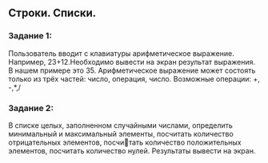 ## Строки. Списки.

### Задание 1:
Пользователь вводит с клавиатуры арифметическое выражение. Например, 23+12.Необходимо вывести на экран результат выражения. В нашем примере это 35. Арифметическое выражение может состоять только из трёх частей: число, операция, число. Возможные операции: +, -,*,/
### Задание 2:
В списке целых, заполненном случайными числами, определить минимальный и максимальный элементы, посчитать количество отрицательных элементов, посчитать количество положительных элементов, посчитать количество нулей. Результаты вывести на экран.
